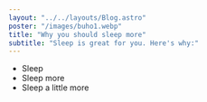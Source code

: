 ```yaml
---
layout: "../../layouts/Blog.astro"
poster: "/images/buho1.webp"
title: "Why you should sleep more"
subtitle: "Sleep is great for you. Here's why:"
---
```


- Sleep
- Sleep more
- Sleep a little more